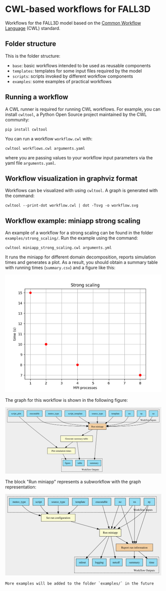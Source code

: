 # CWL-based workflows for FALL3D

Workflows for the FALL3D model based on the [Common Workflow Language][cwl] 
(CWL) standard. 

## Folder structure
This is the folder structure:

* `base`: basic workflows intended to be used as reusable components
* `templates`: templates for some input files required by the model
* `scripts`: scripts invoked by different workflow components
* `examples`: some examples of practical workflows

## Running a workflow

A CWL runner is required for running CWL workflows. For example, you can
install `cwltool`, a Python Open Source project maintained by the CWL
community:

```console
pip install cwltool
```

You can run a workflow `workflow.cwl` with:
```console
cwltool workflows.cwl arguments.yaml
```
where you are passing values to your workflow input parameters via the yaml
file `arguments.yaml`.

## Workflow visualization in graphviz format 

Workflows can be visualized with using `cwltool`. A graph is generated with the
command:
```console
cwltool --print-dot workflow.cwl | dot -Tsvg -o workflow.svg
```

## Workflow example: miniapp strong scaling

An example of a workflow for a strong scaling can be found in the folder
`examples/strong_scaling/`. Run the example using the command:

```console
cwltool miniapp_strong_scaling.cwl arguments.yml
```

It runs the miniapp for different domain decomposition, reports simulation 
times and generates a plot. As a result, you should obtain a summary table 
with running times (`summary.csv`) and a figure like this:

![image](examples/strong_scaling/times.png)

The graph for this workflow is shown in the following figure:

![image](examples/strong_scaling/miniapp_strong_scaling.svg)

The block "Run miniapp" represents a subworkflow with the graph representation:

![image](base/miniapp_workflow.svg)

```{note}
More examples will be added to the folder `examples/` in the future
```

<!---------{ Links }--------->
[cwl]: https://www.commonwl.org/
